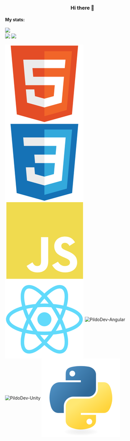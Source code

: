 <head>
<link rel="stylesheet" href="style.css">
</head>

<div align="center">
<h3>Hi there 👋</h3>
</div>
<div>
  <h4>My stats:</h4>
  <img height="180em" src="https://github-readme-stats.vercel.app/api?username=PildoDev&show_icons=true&theme=dark&include_all_commits=true&count_private=true"/>
</div>
<div>
  <a href="mailto:pildo.dev" target="_blank"><img src="https://img.shields.io/badge/-Gmail-%23333?style=for-the-badge&logo=gmail&logoColor=white"></a>
  <a href="https://www.linkedin.com/in/pildodev/" target="_blank"><img src="https://img.shields.io/badge/-LinkedIn-%230077B5?style=for-the-badge&logo=linkedin&logoColor=white"></a> 
</div>

<div id="logos" style="display: inline_block"><br>
  <img align="center" alt="PildoDev-HTML" src="https://raw.githubusercontent.com/devicons/devicon/master/icons/html5/html5-original.svg">
  <img align="center" alt="PildoDev-CSS" src="https://raw.githubusercontent.com/devicons/devicon/master/icons/css3/css3-original.svg">
  <img align="center" alt="PildoDev-Js" src="https://raw.githubusercontent.com/devicons/devicon/master/icons/javascript/javascript-plain.svg">
  <img align="center" alt="PildoDev-React" src="https://raw.githubusercontent.com/devicons/devicon/master/icons/react/react-original.svg">
  <img align="center" alt="PildoDev-Angular" src="https://cdn.jsdelivr.net/gh/devicons/devicon/icons/angularjs/angularjs-original.svg">
  <img align="center" alt="PildoDev-Unity" src="https://www.vectorlogo.zone/logos/unity3d/unity3d-icon.svg"/>
  <img align="center" alt="PildoDev-Python" src="https://raw.githubusercontent.com/devicons/devicon/master/icons/python/python-original.svg"/>
</div>

<!--
**PildoDev/PildoDev** is a ✨ _special_ ✨ repository because its `README.md` (this file) appears on your GitHub profile.

Here are some ideas to get you started:

- 🔭 I’m currently working on ...
- 🌱 I’m currently learning ...
- 👯 I’m looking to collaborate on ...
- 🤔 I’m looking for help with ...
- 💬 Ask me about ...
- 📫 How to reach me: ...
- 😄 Pronouns: ...
- ⚡ Fun fact: ...
-->
